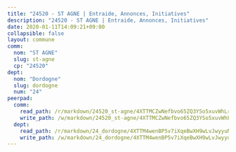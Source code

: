 ```yaml
---
title: "24520 - ST AGNE | Entraide, Annonces, Initiatives"
description: "24520 - ST AGNE | Entraide, Annonces, Initiatives"
date: 2020-01-11T14:09:21+09:00
collapsible: false
layout: commune
comm:
  nom: "ST AGNE"
  slug: st-agne
  cp: "24520"
dept:
  nom: "Dordogne"
  slug: dordogne
  num: "24"
peerpad:
  comm:
    read_path: /r/markdown/24520_st-agne/4XTTMCZwNefbvo65ZQ3YSo5xuvWhLrQF3cA1XVKzU1nMpaaiT
    write_path: /w/markdown/24520_st-agne/4XTTMCZwNefbvo65ZQ3YSo5xuvWhLrQF3cA1XVKzU1nMpaaiT-K3TgTfr4nKonQgB53WK8BJfgew3F7jyaU3QTN1s1otcsvJgabJqYZtA3o12RWRABC3utFcrZxbXdiWyg7Kwz5XdxvTr2eWEuEC78Qrq5XXfpGzKPHMSCLdaY93bdUzAB7WJsSycj
  dept:
    read_path: /r/markdown/24_dordogne/4XTTM4wenBP5v7iXqeBwXH9wLvJwyyuNKzLxRyGzSZXmCuzgg
    write_path: /w/markdown/24_dordogne/4XTTM4wenBP5v7iXqeBwXH9wLvJwyyuNKzLxRyGzSZXmCuzgg-K3TgUusQQUSAmJPXozCTSBeqjqksxkVWGVxtHwEFrs5RuocQr8weKG2oQg7MVeg2F9Hhv7ggtBiBU8D9pdXEPa9M67VU3BzgAG9BCtQw3VY3Xcxk2YSegk3iUXMkpicGxxJr7mWp
---
```


